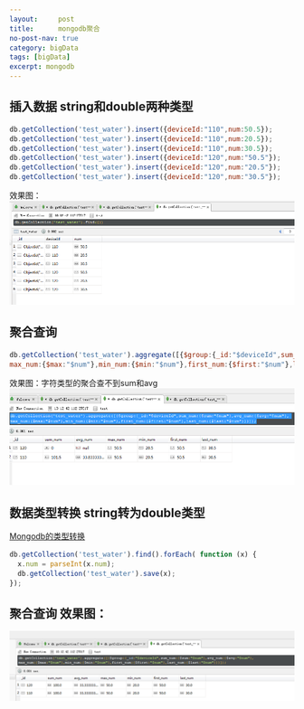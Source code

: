 ```yaml
---
layout:     post
title:      mongodb聚合
no-post-nav: true
category: bigData
tags: [bigData]
excerpt: mongodb
---
```

## 插入数据 string和double两种类型
```js
db.getCollection('test_water').insert({deviceId:"110",num:50.5});
db.getCollection('test_water').insert({deviceId:"110",num:20.5});
db.getCollection('test_water').insert({deviceId:"110",num:30.5});
db.getCollection('test_water').insert({deviceId:"120",num:"50.5"});
db.getCollection('test_water').insert({deviceId:"120",num:"20.5"});
db.getCollection('test_water').insert({deviceId:"120",num:"30.5"});
```
效果图：
![](/assets/images/2019/20190522_1.png)

## 聚合查询
```js
db.getCollection('test_water').aggregate([{$group:{_id:"$deviceId",sum_num:{$sum:"$num"},avg_num:{$avg:"$num"},
max_num:{$max:"$num"},min_num:{$min:"$num"},first_num:{$first:"$num"},last_num:{$last:"$num"}}}]);
```
效果图：字符类型的聚合查不到sum和avg
![](/assets/images/2019/20190522_2.png)

## 数据类型转换 string转为double类型
[Mongodb的类型转换](https://www.cnblogs.com/pyspark/p/8817692.html)
```js
db.getCollection('test_water').find().forEach( function (x) {
  x.num = parseInt(x.num);
  db.getCollection('test_water').save(x);
});
```
## 聚合查询 效果图：
![](/assets/images/2019/20190522_3.png)


